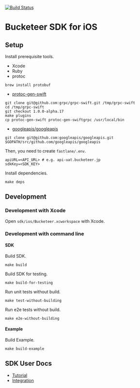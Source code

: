 [![Build Status](https://app.bitrise.io/app/b2a26a787a314dad/status.svg?token=dbGgTCEurcQ8NoD64CekLA&branch=master)](https://app.bitrise.io/app/b2a26a787a314dad)

# Bucketeer SDK for iOS

## Setup

Install prerequisite tools.

- Xcode
- Ruby
- protoc

```
brew install protobuf
```

- [protoc-gen-swift](https://github.com/grpc/grpc-swift#getting-the-plugins)

```
git clone git@github.com:grpc/grpc-swift.git /tmp/grpc-swift
cd /tmp/grpc-swift
git checkout 1.0.0-alpha.17
make plugins
cp protoc-gen-swift protoc-gen-swiftgrpc /usr/local/bin
```

- [googleapis/googleapis](https://github.com/googleapis/googleapis)

```
git clone git@github.com:googleapis/googleapis.git $GOPATH/src/github.com/googleapis/googleapis
```

Then, you need to create `fastlane/.env`.

```
apiURL=<API_URL> # e.g. api-uat.bucketeer.jp
sdkKey=<SDK_KEY>
```

Install dependencies.

```
make deps
```

## Development

### Development with Xcode

Open `sdk/ios/Bucketeer.xcworkspace` with Xcode.

### Development with command line

#### SDK

Build SDK.

```
make build
```

Build SDK for testing.

```
make build-for-testing
```

Run unit tests without build.

```
make test-without-building
```

Run e2e tests without build.

```
make e2e-without-building
```

#### Example

Build Example.

```
make build-example
```

## SDK User Docs

- [Tutorial](https://bucketeer.io/docs/#/sdk-tutorial-ios)
- [Integration](https://bucketeer.io/docs/#/sdk-reference-guides-ios)
